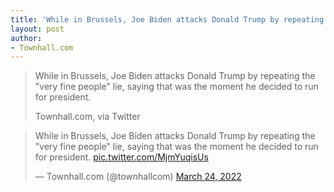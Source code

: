 ```yaml
---
title: 'While in Brussels, Joe Biden attacks Donald Trump by repeating the 'very fine people' lie, saying that was the moment he decided to run for president.'
layout: post
author:
- Townhall.com
---
```


> While in Brussels, Joe Biden attacks Donald Trump by repeating the "very fine people" lie, saying that was the moment he decided to run for president.
>
> Townhall.com, via Twitter

<blockquote class="twitter-tweet"><p lang="en" dir="ltr">While in Brussels, Joe Biden attacks Donald Trump by repeating the &quot;very fine people&quot; lie, saying that was the moment he decided to run for president. <a href="https://t.co/MjmYuqisUs">pic.twitter.com/MjmYuqisUs</a></p>&mdash; Townhall.com (@townhallcom) <a href="https://twitter.com/townhallcom/status/1507052971976273921?ref_src=twsrc%5Etfw">March 24, 2022</a></blockquote> <script async src="https://platform.twitter.com/widgets.js" charset="utf-8"></script>
